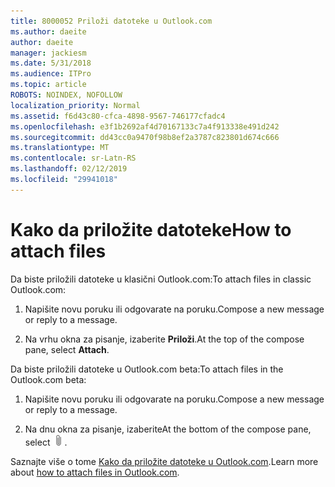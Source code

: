 ```yaml
---
title: 8000052 Priloži datoteke u Outlook.com
ms.author: daeite
author: daeite
manager: jackiesm
ms.date: 5/31/2018
ms.audience: ITPro
ms.topic: article
ROBOTS: NOINDEX, NOFOLLOW
localization_priority: Normal
ms.assetid: f6d43c80-cfca-4898-9567-746177cfadc4
ms.openlocfilehash: e3f1b2692af4d70167133c7a4f913338e491d242
ms.sourcegitcommit: dd43cc0a9470f98b8ef2a3787c823801d674c666
ms.translationtype: MT
ms.contentlocale: sr-Latn-RS
ms.lasthandoff: 02/12/2019
ms.locfileid: "29941018"
---
```

# <a name="how-to-attach-files"></a><span data-ttu-id="c3474-102">Kako da priložite datoteke</span><span class="sxs-lookup"><span data-stu-id="c3474-102">How to attach files</span></span>

<span data-ttu-id="c3474-103">Da biste priložili datoteke u klasični Outlook.com:</span><span class="sxs-lookup"><span data-stu-id="c3474-103">To attach files in classic Outlook.com:</span></span>
  
1. <span data-ttu-id="c3474-104">Napišite novu poruku ili odgovarate na poruku.</span><span class="sxs-lookup"><span data-stu-id="c3474-104">Compose a new message or reply to a message.</span></span>
    
2. <span data-ttu-id="c3474-105">Na vrhu okna za pisanje, izaberite **Priloži**.</span><span class="sxs-lookup"><span data-stu-id="c3474-105">At the top of the compose pane, select **Attach**.</span></span> 
    
<span data-ttu-id="c3474-106">Da biste priložili datoteke u Outlook.com beta:</span><span class="sxs-lookup"><span data-stu-id="c3474-106">To attach files in the Outlook.com beta:</span></span>
  
1. <span data-ttu-id="c3474-107">Napišite novu poruku ili odgovarate na poruku.</span><span class="sxs-lookup"><span data-stu-id="c3474-107">Compose a new message or reply to a message.</span></span>
    
2. <span data-ttu-id="c3474-108">Na dnu okna za pisanje, izaberite</span><span class="sxs-lookup"><span data-stu-id="c3474-108">At the bottom of the compose pane, select</span></span> ![Priložite](media/da223d01-5fe6-448c-a3a3-e2b5262da4b9.png)<span data-ttu-id="c3474-110">.</span><span class="sxs-lookup"><span data-stu-id="c3474-110"></span></span>
    
<span data-ttu-id="c3474-111">Saznajte više o tome [Kako da priložite datoteke u Outlook.com](https://go.microsoft.com/fwlink/p/?linkid=2001702&amp;clcid=0x409).</span><span class="sxs-lookup"><span data-stu-id="c3474-111">Learn more about [how to attach files in Outlook.com](https://go.microsoft.com/fwlink/p/?linkid=2001702&amp;clcid=0x409).</span></span>
  


